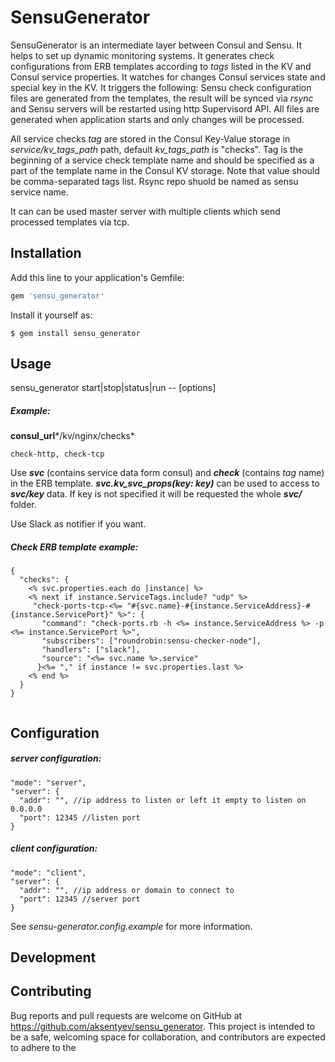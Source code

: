# SensuGenerator

SensuGenerator is an intermediate layer between Consul and Sensu. It helps to set up dynamic monitoring systems. It generates check configurations from ERB templates according to *tags* listed in the KV and Consul service properties. It watches for changes Consul services state and special key in the KV. It triggers the following:
Sensu check configuration files are generated from the templates, the result will be synced via *rsync* and Sensu servers will be restarted using http Supervisord API. All files are generated when application starts and only changes will be processed.

All service checks *tag* are stored in the Consul Key-Value storage in *service/kv_tags_path* path, default *kv_tags_path* is "checks". Tag is the beginning of a service check template name and should be specified as a part of the template name in the Consul KV storage. Note that value should be comma-separated tags list. Rsync repo shuold be named as sensu service name.

It can can be used master server with multiple clients which send processed templates via tcp.

## Installation

Add this line to your application's Gemfile:

```ruby
gem 'sensu_generator'
```

Install it yourself as:

    $ gem install sensu_generator

## Usage

sensu_generator start|stop|status|run -- [options]

##### Example:

**consul_url***/kv/nginx/checks*
```
check-http, check-tcp
```

Use ***svc*** (contains service data form consul) and ***check*** (contains *tag* name) in the ERB template.
***svc.kv_svc_props(key: key)*** can be used to access to ***svc/key*** data.
If key is not specified it will be requested the whole ***svc/*** folder.

Use Slack as notifier if you want.

##### Check ERB template example:

```
{
  "checks": {
    <% svc.properties.each do |instance| %>
    <% next if instance.ServiceTags.include? "udp" %>
     "check-ports-tcp-<%= "#{svc.name}-#{instance.ServiceAddress}-#{instance.ServicePort}" %>": {
       "command": "check-ports.rb -h <%= instance.ServiceAddress %> -p <%= instance.ServicePort %>",
       "subscribers": ["roundrobin:sensu-checker-node"],
       "handlers": ["slack"],
       "source": "<%= svc.name %>.service"
      }<%= "," if instance != svc.properties.last %>
    <% end %>
  }
}


```

## Configuration

##### server configuration:

```
"mode": "server",
"server": {
  "addr": "", //ip address to listen or left it empty to listen on 0.0.0.0
  "port": 12345 //listen port
}
```

##### client configuration:

```
"mode": "client",
"server": {
  "addr": "", //ip address or domain to connect to
  "port": 12345 //server port
}
```

See *sensu-generator.config.example* for more information.

## Development

## Contributing

Bug reports and pull requests are welcome on GitHub at https://github.com/aksentyev/sensu_generator. This project is intended to be a safe, welcoming space for collaboration, and contributors are expected to adhere to the
